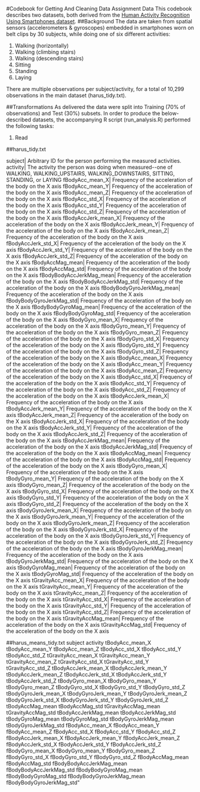 #Codebook for Getting And Cleaning Data Assignment Data
This codebook describes two datasets, both derived from the [Human Activity Recognition Using Smartphones dataset](https://archive.ics.uci.edu/ml/datasets/Human+Activity+Recognition+Using+Smartphones).
##Background
The data are taken from spatial sensors (accelerometers & gyroscopes) embedded in smartphones worn on belt clips by 30 subjects, while doing one of six different activities:
1. Walking (horizontally)
2. Walking (climbing stairs)
3. Walking (descending stairs)
4. Sitting
5. Standing
6. Laying

There are multiple observations per subject/activity, for a total of 10,299 observations in the main dataset (harus_tidy.txt).

##Transformations
As delivered the data were split into Training (70% of observations) and Test (30%) subsets.  In order to produce the below-described datasets, the accompanying R script (run_analysis.R) performed the following tasks:
1. Read

##harus_tidy.txt

subject| Arbitrary ID for the person performing the measured activities.
activity| The activity the person was doing when measured--one of WALKING, WALKING_UPSTAIRS, WALKING_DOWNSTAIRS, SITTING, STANDING, or LAYING
fBodyAcc_mean_X| Frequency of the acceleration of the body on the X axis
fBodyAcc_mean_Y| Frequency of the acceleration of the body on the X axis
fBodyAcc_mean_Z| Frequency of the acceleration of the body on the X axis
fBodyAcc_std_X| Frequency of the acceleration of the body on the X axis
fBodyAcc_std_Y| Frequency of the acceleration of the body on the X axis
fBodyAcc_std_Z| Frequency of the acceleration of the body on the X axis
fBodyAccJerk_mean_X| Frequency of the acceleration of the body on the X axis
fBodyAccJerk_mean_Y| Frequency of the acceleration of the body on the X axis
fBodyAccJerk_mean_Z| Frequency of the acceleration of the body on the X axis
fBodyAccJerk_std_X| Frequency of the acceleration of the body on the X axis
fBodyAccJerk_std_Y| Frequency of the acceleration of the body on the X axis
fBodyAccJerk_std_Z| Frequency of the acceleration of the body on the X axis
fBodyAccMag_mean| Frequency of the acceleration of the body on the X axis
fBodyAccMag_std| Frequency of the acceleration of the body on the X axis
fBodyBodyAccJerkMag_mean| Frequency of the acceleration of the body on the X axis
fBodyBodyAccJerkMag_std| Frequency of the acceleration of the body on the X axis
fBodyBodyGyroJerkMag_mean| Frequency of the acceleration of the body on the X axis
fBodyBodyGyroJerkMag_std| Frequency of the acceleration of the body on the X axis
fBodyBodyGyroMag_mean| Frequency of the acceleration of the body on the X axis
fBodyBodyGyroMag_std| Frequency of the acceleration of the body on the X axis
fBodyGyro_mean_X| Frequency of the acceleration of the body on the X axis
fBodyGyro_mean_Y| Frequency of the acceleration of the body on the X axis
fBodyGyro_mean_Z| Frequency of the acceleration of the body on the X axis
fBodyGyro_std_X| Frequency of the acceleration of the body on the X axis
fBodyGyro_std_Y| Frequency of the acceleration of the body on the X axis
fBodyGyro_std_Z| Frequency of the acceleration of the body on the X axis
tBodyAcc_mean_X| Frequency of the acceleration of the body on the X axis
tBodyAcc_mean_Y| Frequency of the acceleration of the body on the X axis
tBodyAcc_mean_Z| Frequency of the acceleration of the body on the X axis
tBodyAcc_std_X| Frequency of the acceleration of the body on the X axis
tBodyAcc_std_Y| Frequency of the acceleration of the body on the X axis
tBodyAcc_std_Z| Frequency of the acceleration of the body on the X axis
tBodyAccJerk_mean_X| Frequency of the acceleration of the body on the X axis
tBodyAccJerk_mean_Y| Frequency of the acceleration of the body on the X axis
tBodyAccJerk_mean_Z| Frequency of the acceleration of the body on the X axis
tBodyAccJerk_std_X| Frequency of the acceleration of the body on the X axis
tBodyAccJerk_std_Y| Frequency of the acceleration of the body on the X axis
tBodyAccJerk_std_Z| Frequency of the acceleration of the body on the X axis
tBodyAccJerkMag_mean| Frequency of the acceleration of the body on the X axis
tBodyAccJerkMag_std| Frequency of the acceleration of the body on the X axis
tBodyAccMag_mean| Frequency of the acceleration of the body on the X axis
tBodyAccMag_std| Frequency of the acceleration of the body on the X axis
tBodyGyro_mean_X| Frequency of the acceleration of the body on the X axis
tBodyGyro_mean_Y| Frequency of the acceleration of the body on the X axis
tBodyGyro_mean_Z| Frequency of the acceleration of the body on the X axis
tBodyGyro_std_X| Frequency of the acceleration of the body on the X axis
tBodyGyro_std_Y| Frequency of the acceleration of the body on the X axis
tBodyGyro_std_Z| Frequency of the acceleration of the body on the X axis
tBodyGyroJerk_mean_X| Frequency of the acceleration of the body on the X axis
tBodyGyroJerk_mean_Y| Frequency of the acceleration of the body on the X axis
tBodyGyroJerk_mean_Z| Frequency of the acceleration of the body on the X axis
tBodyGyroJerk_std_X| Frequency of the acceleration of the body on the X axis
tBodyGyroJerk_std_Y| Frequency of the acceleration of the body on the X axis
tBodyGyroJerk_std_Z| Frequency of the acceleration of the body on the X axis
tBodyGyroJerkMag_mean| Frequency of the acceleration of the body on the X axis
tBodyGyroJerkMag_std| Frequency of the acceleration of the body on the X axis
tBodyGyroMag_mean| Frequency of the acceleration of the body on the X axis
tBodyGyroMag_std| Frequency of the acceleration of the body on the X axis
tGravityAcc_mean_X| Frequency of the acceleration of the body on the X axis
tGravityAcc_mean_Y| Frequency of the acceleration of the body on the X axis
tGravityAcc_mean_Z| Frequency of the acceleration of the body on the X axis
tGravityAcc_std_X| Frequency of the acceleration of the body on the X axis
tGravityAcc_std_Y| Frequency of the acceleration of the body on the X axis
tGravityAcc_std_Z| Frequency of the acceleration of the body on the X axis
tGravityAccMag_mean| Frequency of the acceleration of the body on the X axis
tGravityAccMag_std| Frequency of the acceleration of the body on the X axis

##harus_means_tidy.txt
subject
activity
tBodyAcc_mean_X
tBodyAcc_mean_Y
tBodyAcc_mean_Z
tBodyAcc_std_X
tBodyAcc_std_Y
tBodyAcc_std_Z
tGravityAcc_mean_X
tGravityAcc_mean_Y
tGravityAcc_mean_Z
tGravityAcc_std_X
tGravityAcc_std_Y
tGravityAcc_std_Z
tBodyAccJerk_mean_X
tBodyAccJerk_mean_Y
tBodyAccJerk_mean_Z
tBodyAccJerk_std_X
tBodyAccJerk_std_Y
tBodyAccJerk_std_Z
tBodyGyro_mean_X
tBodyGyro_mean_Y
tBodyGyro_mean_Z
tBodyGyro_std_X
tBodyGyro_std_Y
tBodyGyro_std_Z
tBodyGyroJerk_mean_X
tBodyGyroJerk_mean_Y
tBodyGyroJerk_mean_Z
tBodyGyroJerk_std_X
tBodyGyroJerk_std_Y
tBodyGyroJerk_std_Z
tBodyAccMag_mean
tBodyAccMag_std
tGravityAccMag_mean
tGravityAccMag_std
tBodyAccJerkMag_mean
tBodyAccJerkMag_std
tBodyGyroMag_mean
tBodyGyroMag_std
tBodyGyroJerkMag_mean
tBodyGyroJerkMag_std
fBodyAcc_mean_X
fBodyAcc_mean_Y
fBodyAcc_mean_Z
fBodyAcc_std_X
fBodyAcc_std_Y
fBodyAcc_std_Z
fBodyAccJerk_mean_X
fBodyAccJerk_mean_Y
fBodyAccJerk_mean_Z
fBodyAccJerk_std_X
fBodyAccJerk_std_Y
fBodyAccJerk_std_Z
fBodyGyro_mean_X
fBodyGyro_mean_Y
fBodyGyro_mean_Z
fBodyGyro_std_X
fBodyGyro_std_Y
fBodyGyro_std_Z
fBodyAccMag_mean
fBodyAccMag_std
fBodyBodyAccJerkMag_mean
fBodyBodyAccJerkMag_std
fBodyBodyGyroMag_mean
fBodyBodyGyroMag_std
fBodyBodyGyroJerkMag_mean
fBodyBodyGyroJerkMag_std"
